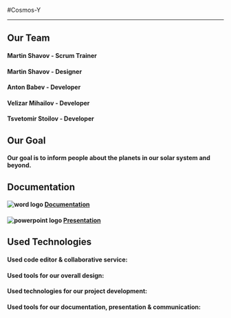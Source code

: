 #Cosmos-Y
  
<hr>

## Our Team
 
#### Martin Shavov - Scrum Trainer
#### Martin Shavov - Designer
#### Anton Babev - Developer
#### Velizar Mihailov - Developer
#### Tsvetomir Stoilov - Developer

## Our Goal

#### Our goal is to inform people about the planets in our solar system and beyond.

## Documentation

#### <img src= "images/README.MD_images/Word_logo.png" alt="word logo"> [Documentation](documents/cosmos-Y_documentation.docx)
#### <img src= "https://upload.wikimedia.org/wikipedia/commons/0/0d/Microsoft_Office_PowerPoint_%282019%E2%80%93present%29.svg" alt="powerpoint logo"> [Presentation](documents/Cosmos-Y_presentation.pptx)

## Used Technologies

#### Used code editor & collaborative service:
#### Used tools for our overall design:
#### Used technologies for our project development:
#### Used tools for our documentation, presentation & communication: